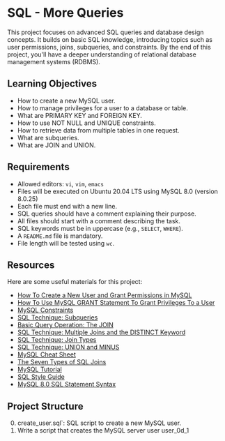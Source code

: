 # SQL - More Queries
This project focuses on advanced SQL queries and database design concepts. It builds on basic SQL knowledge, introducing topics such as user permissions, joins, subqueries, and constraints. By the end of this project, you'll have a deeper understanding of relational database management systems (RDBMS).

## Learning Objectives
- How to create a new MySQL user.
- How to manage privileges for a user to a database or table.
- What are PRIMARY KEY and FOREIGN KEY.
- How to use NOT NULL and UNIQUE constraints.
- How to retrieve data from multiple tables in one request.
- What are subqueries.
- What are JOIN and UNION.

## Requirements
- Allowed editors: `vi`, `vim`, `emacs`
- Files will be executed on Ubuntu 20.04 LTS using MySQL 8.0 (version 8.0.25)
- Each file must end with a new line.
- SQL queries should have a comment explaining their purpose.
- All files should start with a comment describing the task.
- SQL keywords must be in uppercase (e.g., `SELECT`, `WHERE`).
- A `README.md` file is mandatory.
- File length will be tested using `wc`.

## Resources
Here are some useful materials for this project:

- [How To Create a New User and Grant Permissions in MySQL](https://example.com)
- [How To Use MySQL GRANT Statement To Grant Privileges To a User](https://example.com)
- [MySQL Constraints](https://example.com)
- [SQL Technique: Subqueries](https://example.com)
- [Basic Query Operation: The JOIN](https://example.com)
- [SQL Technique: Multiple Joins and the DISTINCT Keyword](https://example.com)
- [SQL Technique: Join Types](https://example.com)
- [SQL Technique: UNION and MINUS](https://example.com)
- [MySQL Cheat Sheet](https://example.com)
- [The Seven Types of SQL Joins](https://example.com)
- [MySQL Tutorial](https://example.com)
- [SQL Style Guide](https://example.com)
- [MySQL 8.0 SQL Statement Syntax](https://example.com)

## Project Structure
0. create_user.sql`: SQL script to create a new MySQL user.
1. Write a script that creates the MySQL server user user_0d_1
